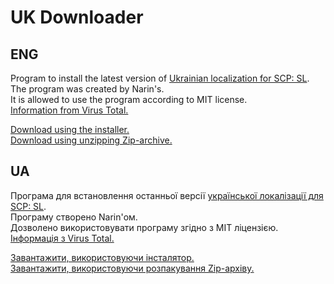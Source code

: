 # UK Downloader
## ENG
Program to install the latest version of [Ukrainian localization for SCP: SL](https://github.com/YT-Narin/Ukraine-language-for-SCP-SL).                                                          
The program was created by Narin's.                                                          
It is allowed to use the program according to MIT license.                                                          
[Information from Virus Total.](https://www.virustotal.com/gui/file/24484efa9e8bd884f4f617ca80b3f8df28842d0169facc878c682b6b344fc6af?nocache=1)
                                                          
[Download using the installer.](https://github.com/YT-Narin/UKInstaller/releases/download/v1.0.1-f/UK.Installer.Setup.exe)                                                          
[Download using unzipping Zip-archive.](https://github.com/YT-Narin/UKInstaller/releases/download/v1.0.1/UK.Downloader.zip)                                                          
## UA
Програма для встановлення останньої версії [української локалізації для SCP: SL](https://github.com/YT-Narin/Ukraine-language-for-SCP-SL).                                                          
Програму створено Narin'ом.                                                          
Дозволено використовувати програму згідно з MIT ліцензією.                                                          
[Інформація з Virus Total.](https://www.virustotal.com/gui/file/24484efa9e8bd884f4f617ca80b3f8df28842d0169facc878c682b6b344fc6af?nocache=1)
                                                          
[Завантажити, використовуючи інсталятор.](https://github.com/YT-Narin/UKInstaller/releases/download/v1.0.1-f/UK.Installer.Setup.exe)                                                           
[Завантажити, використовуючи розпакування Zip-архіву.](https://github.com/YT-Narin/UKInstaller/releases/download/v1.0.1/UK.Downloader.zip)
